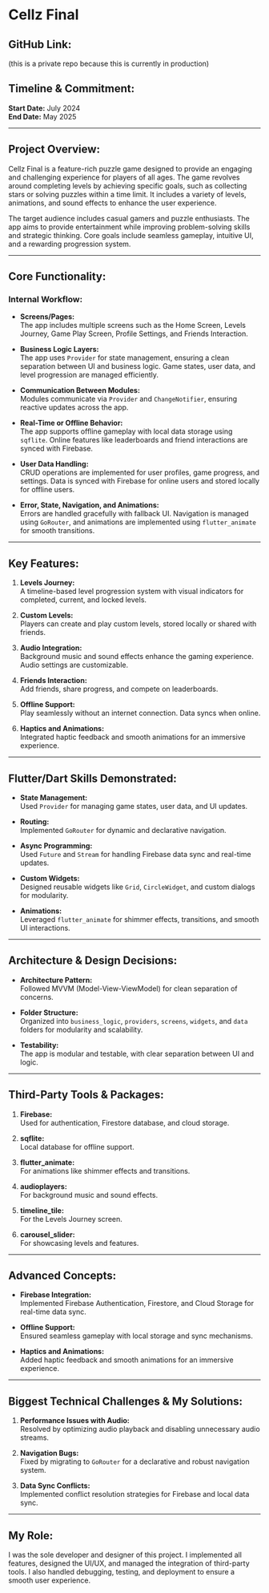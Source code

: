 # Cellz Final

## GitHub Link:
(this is a private repo because this is currently in production)

## Timeline & Commitment:
**Start Date:** July 2024  
**End Date:** May 2025  

---

## Project Overview:
Cellz Final is a feature-rich puzzle game designed to provide an engaging and challenging experience for players of all ages. The game revolves around completing levels by achieving specific goals, such as collecting stars or solving puzzles within a time limit. It includes a variety of levels, animations, and sound effects to enhance the user experience.

The target audience includes casual gamers and puzzle enthusiasts. The app aims to provide entertainment while improving problem-solving skills and strategic thinking. Core goals include seamless gameplay, intuitive UI, and a rewarding progression system.

---

## Core Functionality:
### Internal Workflow:
- **Screens/Pages:**  
  The app includes multiple screens such as the Home Screen, Levels Journey, Game Play Screen, Profile Settings, and Friends Interaction.
  
- **Business Logic Layers:**  
  The app uses `Provider` for state management, ensuring a clean separation between UI and business logic. Game states, user data, and level progression are managed efficiently.

- **Communication Between Modules:**  
  Modules communicate via `Provider` and `ChangeNotifier`, ensuring reactive updates across the app.

- **Real-Time or Offline Behavior:**  
  The app supports offline gameplay with local data storage using `sqflite`. Online features like leaderboards and friend interactions are synced with Firebase.

- **User Data Handling:**  
  CRUD operations are implemented for user profiles, game progress, and settings. Data is synced with Firebase for online users and stored locally for offline users.

- **Error, State, Navigation, and Animations:**  
  Errors are handled gracefully with fallback UI. Navigation is managed using `GoRouter`, and animations are implemented using `flutter_animate` for smooth transitions.

---

## Key Features:
1. **Levels Journey:**  
   A timeline-based level progression system with visual indicators for completed, current, and locked levels.

2. **Custom Levels:**  
   Players can create and play custom levels, stored locally or shared with friends.

3. **Audio Integration:**  
   Background music and sound effects enhance the gaming experience. Audio settings are customizable.

4. **Friends Interaction:**  
   Add friends, share progress, and compete on leaderboards.

5. **Offline Support:**  
   Play seamlessly without an internet connection. Data syncs when online.

6. **Haptics and Animations:**  
   Integrated haptic feedback and smooth animations for an immersive experience.

---

## Flutter/Dart Skills Demonstrated:
- **State Management:**  
  Used `Provider` for managing game states, user data, and UI updates.

- **Routing:**  
  Implemented `GoRouter` for dynamic and declarative navigation.

- **Async Programming:**  
  Used `Future` and `Stream` for handling Firebase data sync and real-time updates.

- **Custom Widgets:**  
  Designed reusable widgets like `Grid`, `CircleWidget`, and custom dialogs for modularity.

- **Animations:**  
  Leveraged `flutter_animate` for shimmer effects, transitions, and smooth UI interactions.

---

## Architecture & Design Decisions:
- **Architecture Pattern:**  
  Followed MVVM (Model-View-ViewModel) for clean separation of concerns.

- **Folder Structure:**  
  Organized into `business_logic`, `providers`, `screens`, `widgets`, and `data` folders for modularity and scalability.

- **Testability:**  
  The app is modular and testable, with clear separation between UI and logic.

---

## Third-Party Tools & Packages:
1. **Firebase:**  
   Used for authentication, Firestore database, and cloud storage.

2. **sqflite:**  
   Local database for offline support.

3. **flutter_animate:**  
   For animations like shimmer effects and transitions.

4. **audioplayers:**  
   For background music and sound effects.

5. **timeline_tile:**  
   For the Levels Journey screen.

6. **carousel_slider:**  
   For showcasing levels and features.

---

## Advanced Concepts:
- **Firebase Integration:**  
  Implemented Firebase Authentication, Firestore, and Cloud Storage for real-time data sync.

- **Offline Support:**  
  Ensured seamless gameplay with local storage and sync mechanisms.

- **Haptics and Animations:**  
  Added haptic feedback and smooth animations for an immersive experience.

---

## Biggest Technical Challenges & My Solutions:
1. **Performance Issues with Audio:**  
   Resolved by optimizing audio playback and disabling unnecessary audio streams.

2. **Navigation Bugs:**  
   Fixed by migrating to `GoRouter` for a declarative and robust navigation system.

3. **Data Sync Conflicts:**  
   Implemented conflict resolution strategies for Firebase and local data sync.

---

## My Role:
I was the sole developer and designer of this project. I implemented all features, designed the UI/UX, and managed the integration of third-party tools. I also handled debugging, testing, and deployment to ensure a smooth user experience.
